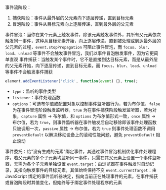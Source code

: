 事件流阶段：

1. 捕获阶段：事件从最外层的父元素向下逐层传递，直到目标元素
2. 冒泡阶段：事件从目标元素向上逐层传递，直到最外层的父元素

事件冒泡：当你在某个元素上触发事件，除该元素触发事件外，其所有父元素依次触发同一事件，这种从目标元素开始，向上逐层传递，直到被处理或到达最外层的父元素的过程，`event.stopPropagation` 可阻止事件冒泡，而 `focus`、`blur`、`load`、`unload` 等事件不会触发事件冒泡，我们以事件冒泡触发事件，因为它更简单直观
事件捕获：当触发某个事件时，它不是直接到达目标元素，而是从最外层的父元素开始，向下逐层传递，直到目标元素，而 `focus`、`blur`、`load`、`unload` 等事件不会触发事件捕获

```JavaScript
element.addEventListener('click', function(event) {}, true);
```

- `type`：监听的事件类型
- `listener`：事件处理函数
- `options`：可选布尔值或配置对象以控制事件监听器行为，若为布尔值，`false` 为在事件冒泡阶段触发监听器，`true` 为在事件捕获阶段触发监听器，若为对象，`capture` 属性 -> 布尔值，和 `options` 为布尔值形式一致，`once` 属性 -> 布尔值，若为 `true`，则事件监听器在事件触发后自动移除即该事件处理函数只被调用一次，`passive` 属性 -> 布尔值，若为 `true` 则事件处理函数不调用 `preventDefault` 以解决移动设备上的滚动性能问题，避免 `preventDefault` 阻止滚动

事件委托：给"没有生成的元素"绑定事件，其通过事件冒泡机制优化事件处理程序，若父元素的多个子元素均监听同一事件，只需在其父元素上设置一个事件监听器，无需为各个子元素单独设置
`event.target`：由浏览器在事件触发时自动记录，其指向触发事件的目标元素，其值始终保持不变
`event.currentTarget`：由 JavaScript 绑定的事件监听器决定，指向当前正在处理事件的元素，在事件捕获或冒泡阶段时其值变化，但始终等于绑定事件处理程序的元素
